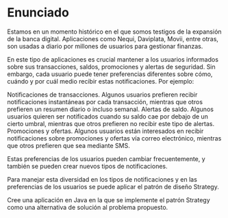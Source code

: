# Enunciado

Estamos en un momento histórico en el que somos testigos de la expansión de la banca digital. Aplicaciones como Nequi, Daviplata, Movii, entre otras, son usadas a diario por millones de usuarios para gestionar finanzas.
 
En este tipo de aplicaciones es crucial mantener a los usuarios informados sobre sus transacciones, saldos, promociones y alertas de seguridad. Sin embargo, cada usuario puede tener preferencias diferentes sobre cómo, cuándo y por cuál medio recibir estas notificaciones. Por ejemplo:

Notificaciones de transacciones. Algunos usuarios prefieren recibir notificaciones instantáneas por cada transacción, mientras que otros prefieren un resumen diario o incluso semanal.
Alertas de saldo. Algunos usuarios quieren ser notificados cuando su saldo cae por debajo de un cierto umbral, mientras que otros prefieren no recibir este tipo de alertas.
Promociones y ofertas. Algunos usuarios están interesados en recibir notificaciones sobre promociones y ofertas vía correo electrónico, mientras que otros prefieren que sea mediante SMS.

Estas preferencias de los usuarios pueden cambiar frecuentemente, y también se pueden crear nuevos tipos de notificaciones. 

Para manejar esta diversidad en los tipos de notificaciones y en las preferencias de los usuarios se puede aplicar el patrón de diseño Strategy. 

Cree una aplicación en Java en la que se implemente el patrón Strategy como una alternativa de solución al problema propuesto. 